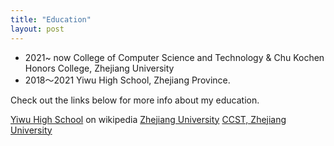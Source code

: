 ```yaml
---
title: "Education"
layout: post
---
```


- 2021~ now College of Computer Science and Technology & Chu Kochen Honors College, Zhejiang University
- 2018～2021 Yiwu High School, Zhejiang Province.

Check out the links below for more info about my education.

 [Yiwu High School][ywhs] on wikipedia
 [Zhejiang University][zju]
 [CCST, Zhejiang University][ccst]
 

[ywhs]: https://zh.wikipedia.org/wiki/%E6%B5%99%E6%B1%9F%E7%9C%81%E4%B9%89%E4%B9%8C%E4%B8%AD%E5%AD%A6
[zju]: https://www.zju.edu.cn/english/
[ccst]: http://www.en.cs.zju.edu.cn/ 